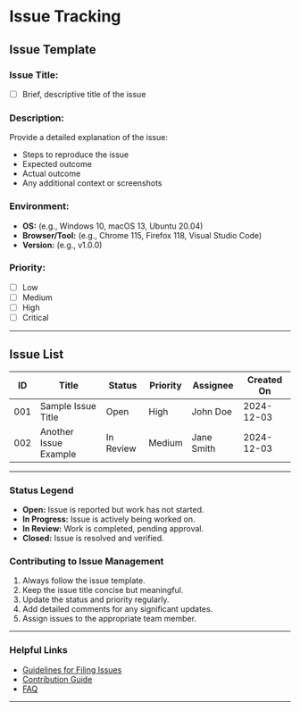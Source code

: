 # Issue Tracking

## Issue Template

### Issue Title:
- [ ] Brief, descriptive title of the issue

### Description:
Provide a detailed explanation of the issue:
- Steps to reproduce the issue
- Expected outcome
- Actual outcome
- Any additional context or screenshots

### Environment:
- **OS:** (e.g., Windows 10, macOS 13, Ubuntu 20.04)
- **Browser/Tool:** (e.g., Chrome 115, Firefox 118, Visual Studio Code)
- **Version:** (e.g., v1.0.0)

### Priority:
- [ ] Low
- [ ] Medium
- [ ] High
- [ ] Critical

---

## Issue List

| ID  | Title                   | Status   | Priority  | Assignee  | Created On  |
|------|-------------------------|----------|-----------|-----------|-------------|
| 001  | Sample Issue Title      | Open     | High      | John Doe  | 2024-12-03  |
| 002  | Another Issue Example   | In Review| Medium    | Jane Smith| 2024-12-03  |

---

### Status Legend
- **Open:** Issue is reported but work has not started.
- **In Progress:** Issue is actively being worked on.
- **In Review:** Work is completed, pending approval.
- **Closed:** Issue is resolved and verified.

### Contributing to Issue Management
1. Always follow the issue template.
2. Keep the issue title concise but meaningful.
3. Update the status and priority regularly.
4. Add detailed comments for any significant updates.
5. Assign issues to the appropriate team member.

---

### Helpful Links
- [Guidelines for Filing Issues](#)
- [Contribution Guide](#)
- [FAQ](#)

---
